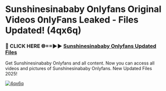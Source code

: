 # Sunshinesinababy Onlyfans Original Videos 0nlyFans Leaked - Files Updated! (4qx6q)

<h3>🔴 CLICK HERE 🌐==►► <a href="https://tinyurl.com/2m67pmp6" rel="nofollow">Sunshinesinababy Onlyfans Updated Files</a></h3>

Get Sunshinesinababy Onlyfans and all content. Now you can access all videos and pictures of Sunshinesinababy Onlyfans. New Updated Files 2025!

[![4qx6q](https://i.imgur.com/H4QAA4z.gif)](https://tinyurl.com/2m67pmp6)